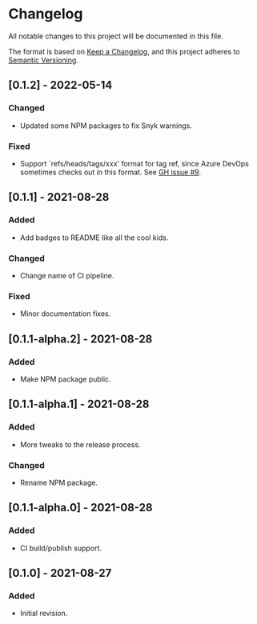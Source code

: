 # Changelog

All notable changes to this project will be documented in this file.

The format is based on [Keep a Changelog](https://keepachangelog.com/en/1.0.0/),
and this project adheres to [Semantic Versioning](https://semver.org/spec/v2.0.0.html).

## [0.1.2] - 2022-05-14

### Changed

- Updated some NPM packages to fix Snyk warnings.

### Fixed

- Support `refs/heads/tags/xxx' format for tag ref, since Azure DevOps sometimes checks out in this format.
  See [GH issue #9](https://github.com/release-flow/release-flow/issues/9).

## [0.1.1] - 2021-08-28

### Added
- Add badges to README like all the cool kids.

### Changed
- Change name of CI pipeline.
### Fixed
- Minor documentation fixes.

## [0.1.1-alpha.2] - 2021-08-28

### Added
- Make NPM package public.

## [0.1.1-alpha.1] - 2021-08-28

### Added
- More tweaks to the release process.

### Changed
- Rename NPM package.

## [0.1.1-alpha.0] - 2021-08-28

### Added
- CI build/publish support.

## [0.1.0] - 2021-08-27

### Added
- Initial revision.
